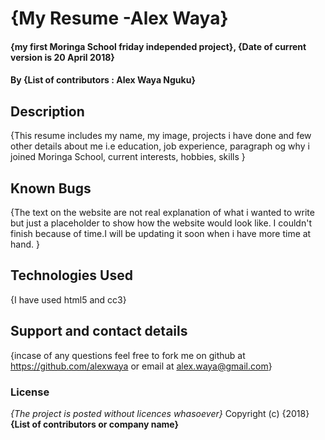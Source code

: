 # {My Resume -Alex Waya}
#### {my first Moringa School friday independed project}, {Date of current version is 20 April 2018}
#### By **{List of contributors : Alex Waya Nguku}**
## Description
{This resume includes my name, my image, projects i have done and few other details about me i.e education, job experience, paragraph og why i joined Moringa School, current interests, hobbies, skills }

## Known Bugs
{The text on the website are not real explanation of what i wanted to write but just a placeholder to show how the website would look like. I couldn't finish because of time.I will be updating it soon when i have more time at hand. }
## Technologies Used
{I have used html5 and cc3}
## Support and contact details
{incase of any questions feel free to fork me on github at https://github.com/alexwaya or email at alex.waya@gmail.com}
### License
*{The project is posted without licences whasoever}*
Copyright (c) {2018} **{List of contributors or company name}**
